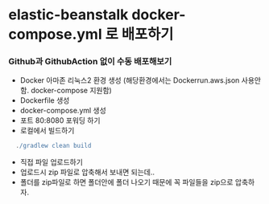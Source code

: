 # elastic-beanstalk docker-compose.yml 로 배포하기

### Github과 GithubAction 없이 수동 배포해보기
- Docker 아마존 리눅스2 환경 생성 (해당환경에서는 Dockerrun.aws.json 사용안함. docker-compose 지원함)
- Dockerfile 생성
- docker-compose.yml 생성
- 포트 80:8080 포워딩 하기
- 로컬에서 빌드하기
```gradle
  ./gradlew clean build
```
- 직접 파일 업로드하기
- 업로드시 zip 파일로 압축해서 보내면 되는데..
- 폴더를 zip파일로 하면 폴더안에 폴더 나오기 때문에 꼭 파일들을 zip으로 압축하자.